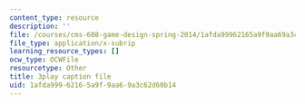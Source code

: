 ```yaml
---
content_type: resource
description: ''
file: /courses/cms-608-game-design-spring-2014/1afda99962165a9f9aa69a3c62d60b14_1506652.vtt
file_type: application/x-subrip
learning_resource_types: []
ocw_type: OCWFile
resourcetype: Other
title: 3play caption file
uid: 1afda999-6216-5a9f-9aa6-9a3c62d60b14
---
```

